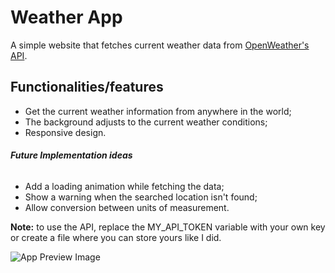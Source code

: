 # Weather App
A simple website that fetches current weather data from [OpenWeather's API](https://openweathermap.org/current).
## Functionalities/features
- Get the current weather information from anywhere in the world;
- The background adjusts to the current weather conditions;
- Responsive design.
###### **Future Implementation ideas**
- Add a loading animation while fetching the data;
- Show a warning when the searched location isn't found;
- Allow conversion between units of measurement.

**Note:** to use the API, replace the MY_API_TOKEN variable with your own key or create a file where you can store yours like I did.

![App Preview Image](https://raw.githubusercontent.com/rodrigommfreitas/weather-app/main/images/preview.png "App Preview")
